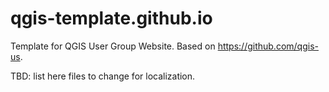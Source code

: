 qgis-template.github.io
=================

Template for QGIS User Group Website.
Based on https://github.com/qgis-us.

TBD: list here files to change for localization.
